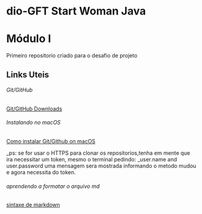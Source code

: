 # dio-GFT Start Woman Java
# Módulo I
Primeiro repositorio criado para o desafio de projeto

## Links Uteis
###### Git/GitHub
[Git/GitHub Downloads](https://git-scm.com/downloads) 
###### Instalando no macOS
[Como instalar Git/Github on macOS](https://docs.github.com/pt/enterprise-server@3.2/authentication/connecting-to-github-with-ssh/generating-a-new-ssh-key-and-adding-it-to-the-ssh-agent)

_ps: se for usar o HTTPS para clonar os repositorios,tenha em mente que ira necessitar um token, mesmo o terminal pedindo:
_user.name and user.password uma mensagem sera mostrada informando o metodo mudou e agora necessita do token.

###### aprendendo a formatar o arquivo md
[sintaxe de markdown](https://www.markdownguide.org)

